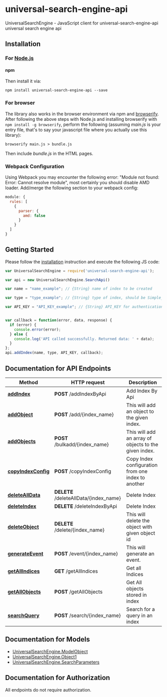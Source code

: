 # universal-search-engine-api

UniversalSearchEngine - JavaScript client for universal-search-engine-api
universal search engine api


## Installation

### For [Node.js](https://nodejs.org/)

#### npm


Then install it via:

```shell
npm install universal-search-engine-api --save
```


### For browser

The library also works in the browser environment via npm and [browserify](http://browserify.org/). After following
the above steps with Node.js and installing browserify with `npm install -g browserify`,
perform the following (assuming *main.js* is your entry file, that's to say your javascript file where you actually 
use this library):

```shell
browserify main.js > bundle.js
```

Then include *bundle.js* in the HTML pages.

### Webpack Configuration

Using Webpack you may encounter the following error: "Module not found: Error:
Cannot resolve module", most certainly you should disable AMD loader. Add/merge
the following section to your webpack config:

```javascript
module: {
  rules: [
    {
      parser: {
        amd: false
      }
    }
  ]
}
```

## Getting Started

Please follow the [installation](#installation) instruction and execute the following JS code:

```javascript
var UniversalSearchEngine = require('universal-search-engine-api');

var api = new UniversalSearchEngine.SearchApi()

var name = "name_example"; // {String} name of index to be created

var type = "type_example"; // {String} type of index, should be Simple_Search or Ecommerce

var API_KEY = "API_KEY_example"; // {String} API_KEY for authentication


var callback = function(error, data, response) {
  if (error) {
    console.error(error);
  } else {
    console.log('API called successfully. Returned data: ' + data);
  }
};
api.addIndex(name, type, API_KEY, callback);

```

## Documentation for API Endpoints

Method | HTTP request | Description
------------- | ------------- | -------------
[**addIndex**](docs/SearchApi.md#addIndex) | **POST** /addIndexByApi | Add Index By Api
[**addObject**](docs/SearchApi.md#addObject) | **POST** /add/{index_name} | This will add an object to the given index.
[**addObjects**](docs/SearchApi.md#addObjects) | **POST** /bulkadd/{index_name} | This will add an array of objects to the given index.
[**copyIndexConfig**](docs/SearchApi.md#copyIndexConfig) | **POST** /copyIndexConfig | Copy Index configuration from one index to another
[**deleteAllData**](docs/SearchApi.md#deleteAllData) | **DELETE** /deleteAllData/{index_name} | Delete Index
[**deleteIndex**](docs/SearchApi.md#deleteIndex) | **DELETE** /deleteIndexByApi | Delete Index
[**deleteObject**](docs/SearchApi.md#deleteObject) | **DELETE** /delete/{index_name} | This will delete the object with given object id
[**generateEvent**](docs/SearchApi.md#generateEvent) | **POST** /event/{index_name} | This will generate an event.
[**getAllIndices**](docs/SearchApi.md#getAllIndices) | **GET** /getAllIndices | Get all Indices
[**getAllObjects**](docs/SearchApi.md#getAllObjects) | **POST** /getAllObjects | Get All objects stored in index
[**searchQuery**](docs/SearchApi.md#searchQuery) | **POST** /search/{index_name} | Search for a query in an index


## Documentation for Models

 - [UniversalSearchEngine.ModelObject](docs/ModelObject.md)
 - [UniversalSearchEngine.Object1](docs/Object1.md)
 - [UniversalSearchEngine.SearchParameters](docs/SearchParameters.md)


## Documentation for Authorization

 All endpoints do not require authorization.

